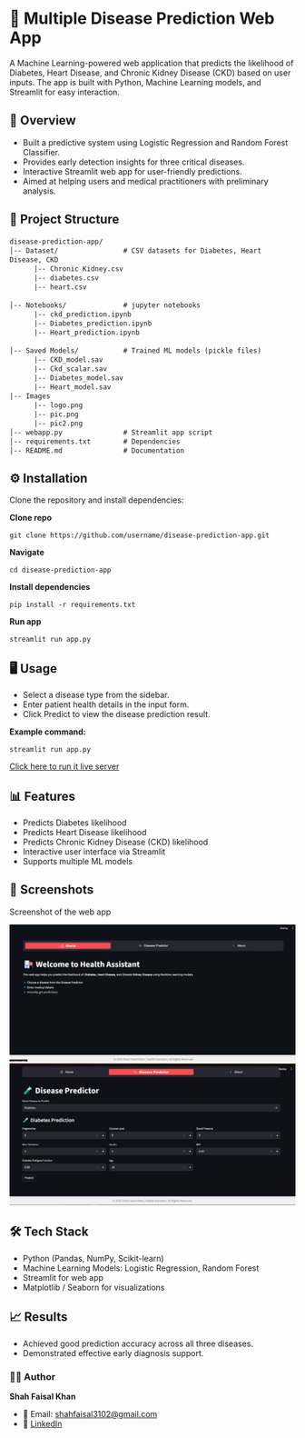 # 🏥 Multiple Disease Prediction Web App

A Machine Learning-powered web application that predicts the likelihood of Diabetes, Heart Disease, and Chronic Kidney Disease (CKD) based on user inputs. The app is built with Python, Machine Learning models, and Streamlit for easy interaction.

## 🚀 Overview

- Built a predictive system using Logistic Regression and Random Forest Classifier.
- Provides early detection insights for three critical diseases.
- Interactive Streamlit web app for user-friendly predictions.
- Aimed at helping users and medical practitioners with preliminary analysis.

## 📂 Project Structure
```
disease-prediction-app/
│-- Dataset/                # CSV datasets for Diabetes, Heart Disease, CKD
      |-- Chronic Kidney.csv
      |-- diabetes.csv
      |-- heart.csv

│-- Notebooks/              # jupyter notebooks  
      |-- ckd_prediction.ipynb
      |-- Diabetes_prediction.ipynb
      |-- Heart_prediction.ipynb

│-- Saved Models/           # Trained ML models (pickle files)
      |-- CKD_model.sav
      |-- Ckd_scalar.sav
      |-- Diabetes_model.sav
      |-- Heart_model.sav
|-- Images
      |-- logo.png
      |-- pic.png
      |-- pic2.png     
│-- webapp.py               # Streamlit app script
│-- requirements.txt        # Dependencies
│-- README.md               # Documentation
```

## ⚙️ Installation

Clone the repository and install dependencies:

**Clone repo**
```
git clone https://github.com/username/disease-prediction-app.git  
```

**Navigate**
```
cd disease-prediction-app  
```

**Install dependencies**
```
pip install -r requirements.txt  
```

**Run app**
```
streamlit run app.py
```

## 🖥️ Usage

- Select a disease type from the sidebar.
- Enter patient health details in the input form.
- Click Predict to view the disease prediction result.

**Example command:**
```
streamlit run app.py
```

 [Click here to run it live server](https://disease-prediction-webapp-ml-mrrvskgvwisilmzjtflpmz.streamlit.app/)
 

## 📊 Features

- Predicts Diabetes likelihood
- Predicts Heart Disease likelihood
- Predicts Chronic Kidney Disease (CKD) likelihood
- Interactive user interface via Streamlit
- Supports multiple ML models

## 📸 Screenshots

Screenshot of the web app

![Homepage page](Images/pic.png) 
![Prediction page](Images/pic2.png)


## 🛠️ Tech Stack

- Python (Pandas, NumPy, Scikit-learn)
- Machine Learning Models: Logistic Regression, Random Forest
- Streamlit for web app
- Matplotlib / Seaborn for visualizations

## 📈 Results

- Achieved good prediction accuracy across all three diseases.
- Demonstrated effective early diagnosis support.

### 🧑‍💻 Author

**Shah Faisal Khan**

- 📧 Email: shahfaisal3102@gmail.com 
- 🔗 [LinkedIn](www.linkedin.com/in/shah-faisal-khan-882965235)

